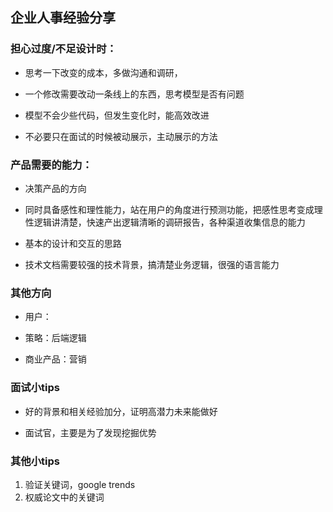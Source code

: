 ## 企业人事经验分享



### 担心过度/不足设计时：

* 思考一下改变的成本，多做沟通和调研，

* 一个修改需要改动一条线上的东西，思考模型是否有问题

* 模型不会少些代码，但发生变化时，能高效改进

* 不必要只在面试的时候被动展示，主动展示的方法



### 产品需要的能力：

* 决策产品的方向

* 同时具备感性和理性能力，站在用户的角度进行预测功能，把感性思考变成理性逻辑讲清楚，快速产出逻辑清晰的调研报告，各种渠道收集信息的能力

* 基本的设计和交互的思路

* 技术文档需要较强的技术背景，搞清楚业务逻辑，很强的语言能力





### 其他方向

* 用户：

* 策略：后端逻辑

* 商业产品：营销



### 面试小tips

* 好的背景和相关经验加分，证明高潜力未来能做好

* 面试官，主要是为了发现挖掘优势





### 其他小tips

1. 验证关键词，google trends
2. 权威论文中的关键词